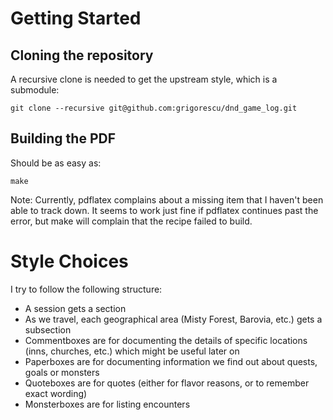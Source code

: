 # Getting Started

## Cloning the repository

A recursive clone is needed to get the upstream style, which is a submodule:
```
git clone --recursive git@github.com:grigorescu/dnd_game_log.git
```

## Building the PDF

Should be as easy as:
```
make
```

Note: Currently, pdflatex complains about a missing item that I haven't been able to track down. It seems to work just fine if pdflatex continues past the error, but make will complain that the recipe failed to build.

# Style Choices

I try to follow the following structure:

* A session gets a section
* As we travel, each geographical area (Misty Forest, Barovia, etc.) gets a subsection
* Commentboxes are for documenting the details of specific locations (inns, churches, etc.) which might be useful later on
* Paperboxes are for documenting information we find out about quests, goals or monsters
* Quoteboxes are for quotes (either for flavor reasons, or to remember exact wording)
* Monsterboxes are for listing encounters
